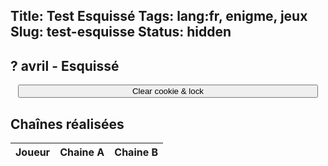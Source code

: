 Title: Test Esquissé
Tags: lang:fr, enigme, jeux
Slug: test-esquisse
Status: hidden
---

<link rel="stylesheet" type="text/css" href="images/enigmes/enigmes-en-confinement.css">

## ? avril - Esquissé

<div id="challenge-2020-04-31" class="esquisse"></div>

<button onclick="clearCookieAndLock()" style="display: block; margin: 0 auto; width: 30rem;">Clear cookie & lock</button>


## Chaînes réalisées

<table>
  <thead><tr> <th>Joueur</th> <th>Chaine A</th> <th>Chaine B</th> </tr></thead>
  <tbody id="esquisses" data-challenge-id="challenge-2020-04-05"></tbody>
</table>

<pre></pre>

<script src="https://www.gstatic.com/firebasejs/7.12.0/firebase-app.js"></script>
<script src="https://www.gstatic.com/firebasejs/7.12.0/firebase-firestore.js"></script>
<script src="https://unpkg.com/imagesloaded@4/imagesloaded.pkgd.min.js"></script>
<script src="images/enigmes/enigmes-en-confinement.js"></script>
<script>
function clearCookieAndLock() {
  document.cookie = 'enigmesEnConfinement={\"challengesPlayed\": []}';
  lockCollec.doc('challenge-2020-04-31').set({playerName: null, start: null}).then(() => document.location.reload());
}

const preElem = document.getElementsByTagName('pre')[0];
document.addEventListener('drawingCanvasReady', () => {
  const drawingCanvas = document.getElementsByTagName('canvas')[1];
  drawingCanvas.addEventListener('mousemove', e => { preElem.innerHTML += 'mousemove\n'; }, false);
  drawingCanvas.addEventListener('mousedown', e => { preElem.innerHTML += 'mousedown\n'; }, false);
  drawingCanvas.addEventListener('mouseup', e => { preElem.innerHTML += 'mouseup\n'; }, false);
  drawingCanvas.addEventListener('touchstart', e => { preElem.innerHTML += 'touchstart\n'; }, false);
  drawingCanvas.addEventListener('touchmove', e => { preElem.innerHTML += 'touchmove\n'; }, false);
  drawingCanvas.addEventListener('touchend', e => { preElem.innerHTML += 'touchend\n'; }, false);
});
</script>